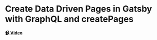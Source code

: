 # Create Data Driven Pages in Gatsby with GraphQL and createPages

**[📹 Video](https://egghead.io/lessons/gatsby-create-data-driven-pages-in-gatsby-with-graphql-and-createpages)**
